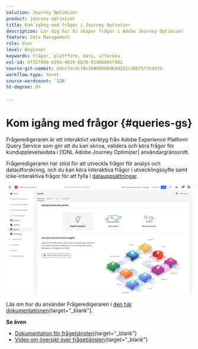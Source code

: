 ```yaml
---
solution: Journey Optimizer
product: journey optimizer
title: Kom igång med frågor i Journey Optimizer
description: Lär dig hur du skapar frågor i Adobe Journey Optimizer
feature: Data Management
role: User
level: Beginner
keywords: frågor, plattform, data, utforska
exl-id: 6f32f068-429a-4039-bb76-d190069e7402
source-git-commit: d4ecfecdc74c26890658d68d352c36b75f7c9039
workflow-type: tm+mt
source-wordcount: '120'
ht-degree: 6%

---
```


# Kom igång med frågor {#queries-gs}

Frågeredigeraren är ett interaktivt verktyg från Adobe Experience Platform Query Service som gör att du kan skriva, validera och köra frågor för kundupplevelsedata i [!DNL Adobe Journey Optimizer] användargränssnitt.

Frågeredigeraren har stöd för att utveckla frågor för analys och datautforskning, och du kan köra interaktiva frågor i utvecklingssyfte samt icke-interaktiva frågor för att fylla i [datauppsättningar](get-started-datasets.md).

![](assets/queries-home.png)

Läs om hur du använder Frågeredigeraren i [den här dokumentationen](https://experienceleague.adobe.com/docs/experience-platform/query/ui/user-guide.html){target="_blank"}.

**Se även**

* [Dokumentation för frågetjänsten](https://experienceleague.adobe.com/docs/experience-platform/query/home.html?lang=sv){target="_blank"}
* [Video om översikt över frågetjänsten](https://experienceleague.adobe.com/docs/platform-learn/tutorials/queries/understanding-query-service.html){target="_blank"}
